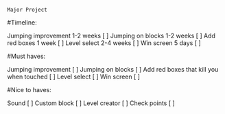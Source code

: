 ``Major Project``


#Timeline:

Jumping improvement 1-2 weeks           [ ]
Jumping on blocks 1-2 weeks             [ ]
Add red boxes 1 week                    [ ]
Level select 2-4 weeks                  [ ]
Win screen 5 days                       [ ]





#Must haves:

Jumping improvement                      [ ]
Jumping on blocks                        [ ]
Add red boxes that kill you when touched [ ]
Level select                             [ ]
Win screen                               [ ]



#Nice to haves:

Sound                                    [ ]
Custom block                             [ ]
Level creator                            [ ]
Check points                             [ ]

